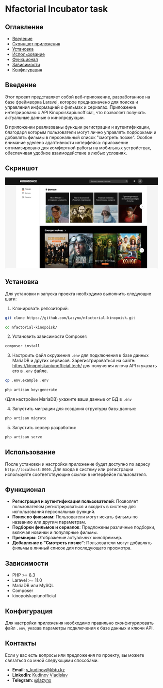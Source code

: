 # Nfactorial Incubator task

## Оглавление

- [Введение](#введение)
- [Скриншот приложения](#скриншот)
- [Установка](#установка)
- [Использование](#использование)
- [Функционал](#функционал)
- [Зависимости](#зависимости)
- [Конфигурация](#конфигурация)

## Введение

Этот проект представляет собой веб-приложение, разработанное на базе фреймворка Laravel, которое предназначено для поиска и управления информацией о фильмах и сериалах. Приложение интегрировано с API Kinopoiskapiunofficial, что позволяет получать актуальные данные о кинопродукции.

В приложении реализованы функции регистрации и аутентификации, благодаря которым пользователи могут лично управлять подборками и добавлять фильмы в персональный список "смотреть позже". Особое внимание уделено адаптивности интерфейса: приложение оптимизировано для комфортной работы на мобильных устройствах, обеспечивая удобное взаимодействие в любых условиях.

## Скриншот

![Кинопоиск](./screenshot.jpeg)

## Установка

Для установки и запуска проекта необходимо выполнить следующие шаги:

1. Клонировать репозиторий:

```sh
git clone https://github.com/Lazynx/nfactorial-kinopoisk.git
```

```sh
cd nfactorial-kinopoisk/
```

2. Установить зависимости Composer:

```sh
composer install
```

3. Настроить файл окружения `.env` для подключения к базе данных MariaDB и других сервисов. Зарегистрироваться на сайте: https://kinopoiskapiunofficial.tech/ для получения ключа API и указать его в `.env` файле.

```sh
cp .env.example .env
```

```sh
php artisan key:generate
```

(Для настройки MariaDB) укажите ваши данные от БД в `.env`

4. Запустить миграции для создания структуры базы данных:

```sh
php artisan migrate
```

5. Запустить сервер разработки:

```sh
php artisan serve
```

## Использование

После установки и настройки приложение будет доступно по адресу `http://localhost:8000`. Для входа в систему или регистрации используйте соответствующие ссылки в интерфейсе пользователя.

## Функционал

- **Регистрация и аутентификация пользователей**: Позволяет пользователям регистрироваться и входить в систему для использования персональных функций.
- **Поиск по фильмам**: Пользователи могут искать фильмы по названию или другим параметрам.
- **Подборки фильмов и сериалов**: Предложены различные подборки, включая новинки и популярные фильмы.
- **Премьеры**: Отображение актуальных кинопремьер.
- **Добавление в "Смотреть позже"**: Пользователи могут добавлять фильмы в личный список для последующего просмотра.

## Зависимости

- PHP >= 8.3
- Laravel >= 11.0
- MariaDB или MySQL
- Composer
- kinopoiskapiunofficial

## Конфигурация

Для настройки приложения необходимо правильно сконфигурировать файл `.env`, указав параметры подключения к базе данных и ключи API.

## Контакты

Если у вас есть вопросы или предложения по проекту, вы можете связаться со мной следующими способами:

- **Email**: [v_kudinov@kbtu.kz](mailto:v_kudinov@kbtu.kz)
- **LinkedIn**: [Kudinov Vladislav](https://www.linkedin.com/in/lazynx/)
- **Telegram**: [@lazynx](https://t.me/lazynx)
